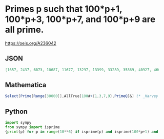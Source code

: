 # Primes p such that 100\*p\+1, 100\*p\+3, 100\*p\+7, and 100\*p\+9 are all prime\.
https://oeis.org/A236042
## JSON
```JSON
[1657, 2437, 6073, 10687, 11677, 13297, 13399, 33289, 35869, 40927, 46093, 57601, 61933, 77743, 97927, 125119, 127447, 130411, 140827, 141397, 189229, 217207, 246439, 271573, 289987, 292867, 292969, 297469, 329803]
```
## Mathematica
```Mathematica
Select[Prime[Range[30000]],AllTrue[100#+{1,3,7,9},PrimeQ]&] (* _Harvey P. Dale_, Mar 05 2023 *)
```
## Python
```Python
import sympy
from sympy import isprime
{print(p) for p in range(10**6) if isprime(p) and isprime(100*p+1) and isprime(100*p+3) and isprime(100*p+7) and isprime(100*p+9)}
```
